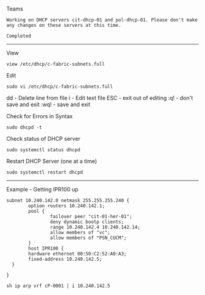 Teams

```
Working on DHCP servers cit-dhcp-01 and pol-dhcp-01. Please don't make any changes on these servers at this time.
```

```
Completed
```

--------------------------------------------------------------------------

View
```
view /etc/dhcp/c-fabric-subnets.full
```

Edit
```
sudo vi /etc/dhcp/c-fabric-subnets.full
```

dd - Delete line from file
i - Edit  text file
ESC - exit out of editing
:q! - don't save and exit
:wq! - save and exit

Check for Errors in Syntax
```
sudo dhcpd -t
```
Check status of DHCP server
```
sudo systemctl status dhcpd
```
Restart DHCP Server (one at a time)
```
sudo systemctl restart dhcpd
```


---

Example - Getting IPR100 up
```
subnet 10.240.142.0 netmask 255.255.255.240 {
        option routers 10.240.142.1;
        pool {
                failover peer "cit-01-her-01";
                deny dynamic bootp clients;
                range 10.240.142.4 10.240.142.14;
                allow members of "vc";
                allow members of "PSN_CUCM";		
        }
        host IPR100 {
        hardware ethernet 00:50:C2:52:A0:A3;
        fixed-address 10.240.142.5;
  }

}

sh ip arp vrf cP-0001 | i 10.240.142.5

```
